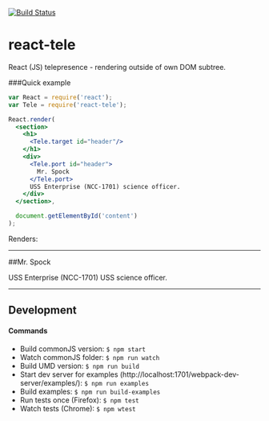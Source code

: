 [![Build Status](https://travis-ci.org/alexdrel/react-tele.svg?branch=master)](https://travis-ci.org/alexdrel/react-tele)

react-tele
===
React (JS) telepresence - rendering outside of own DOM subtree.

###Quick example

```jsx
var React = require('react');
var Tele = require('react-tele');

React.render(
  <section>
    <h1>
      <Tele.target id="header"/>
    </h1>
    <div>
      <Tele.port id="header">
        Mr. Spock
      </Tele.port>
      USS Enterprise (NCC-1701) science officer.
    </div>
  </section>,

  document.getElementById('content')
);
```

Renders:
********
##Mr. Spock

USS Enterprise (NCC-1701) USS science officer.

********

## Development
#### Commands
* Build commonJS version:  ```$ npm start```
* Watch commonJS folder:  ```$ npm run watch```
* Build UMD version:  ```$ npm run build```
* Start dev server for examples (http://localhost:1701/webpack-dev-server/examples/): ```$ npm run examples```
* Build examples: ```$ npm run build-examples```
* Run tests once (Firefox): ```$ npm test```
* Watch tests (Chrome): ```$ npm wtest```



